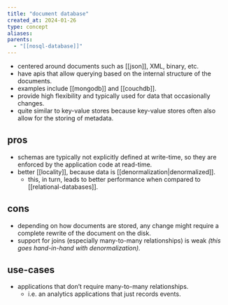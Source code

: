 ```yaml
---
title: "document database"
created_at: 2024-01-26
type: concept
aliases: 
parents:
  - "[[nosql-database]]"
---
```


- centered around documents such as [[json]], XML, binary, etc.
- have apis that allow querying based on the internal structure of the documents.
- examples include [[mongodb]] and [[couchdb]].
- provide high flexibility and typically used for data that occasionally changes.
- quite similar to key-value stores because key-value stores often also allow for the storing of metadata.

## pros

- schemas are typically not explicitly defined at write-time, so they are enforced by the application code at read-time.
- better [[locality]], because data is [[denormalization|denormalized]].
	- this, in turn, leads to better performance when compared to [[relational-databases]].

## cons

- depending on how documents are stored, any change might require a complete rewrite of the document on the disk.
- support for joins (especially many-to-many relationships) is weak _(this goes hand-in-hand with denormalization)._

## use-cases

- applications that don’t require many-to-many relationships.
	- i.e. an analytics applications that just records events.
